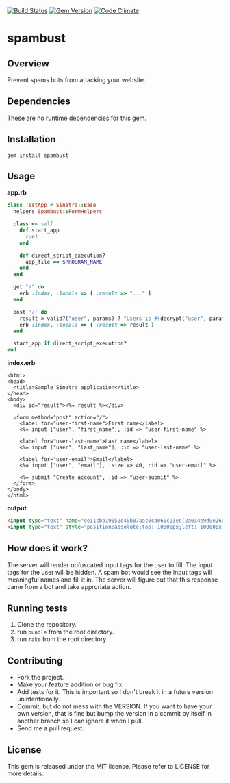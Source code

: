 [![Build Status](https://secure.travis-ci.org/chiku/spambust.png?branch=master)](https://travis-ci.org/chiku/spambust)
[![Gem Version](https://badge.fury.io/rb/spambust.svg)](http://badge.fury.io/rb/spambust)
[![Code Climate](https://codeclimate.com/github/chiku/spambust.png)](https://codeclimate.com/github/chiku/spambust)

spambust
========

Overview
--------

Prevent spams bots from attacking your website.

Dependencies
------------

These are no runtime dependencies for this gem.

Installation
------------

``` script
gem install spambust
```

Usage
------

**app.rb**

```ruby
class TestApp < Sinatra::Base
  helpers Spambust::FormHelpers

  class << self
    def start_app
      run!
    end

    def direct_script_execution?
      app_file == $PROGRAM_NAME
    end
  end

  get "/" do
    erb :index, :locals => { :result => "..." }
  end

  post '/' do
    result = valid?("user", params) ? "Users is #{decrypt("user", params)}" : "Faking is bad"
    erb :index, :locals => { :result => result }
  end

  start_app if direct_script_execution?
end
```

**index.erb**

```erb
<html>
<head>
  <title>Sample Sinatra application</title>
</head>
<body>
  <div id="result"><%= result %></div>

  <form method="post" action="/">
    <label for="user-first-name">First name</label>
    <%= input ["user", "first_name"], :id => "user-first-name" %>

    <label for="user-last-name">Last name</label>
    <%= input ["user", "last_name"], :id => "user-last-name" %>

    <label for="user-email">Email</label>
    <%= input ["user", "email"], :size => 40, :id => "user-email" %>

    <%= submit "Create account", :id => "user-submit" %>
  </form>
</body>
</html>
```

**output**

``` html
<input type="text" name="ee11cbb19052e40b07aac0ca060c23ee[2a034e9d9e2601c21191cca53760eaaf]" id="user-first-name" />
<input type="text" style="position:absolute;top:-10000px;left:-10000px;" name="user[first_name]" />
```

How does it work?
-----------------

The server will render obfuscated input tags for the user to fill. The input tags for the user will be hidden. A spam bot would see the input tags will meaningful names and fill it in. The server will figure out that this response came from a bot and take approriate action.

Running tests
-------------

1. Clone the repository.
2. run `bundle` from the root directory.
3. run `rake` from the root directory.

Contributing
------------

* Fork the project.
* Make your feature addition or bug fix.
* Add tests for it. This is important so I don't break it in a future version unintentionally.
* Commit, but do not mess with the VERSION. If you want to have your own version, that is fine but bump the version in a commit by itself in another branch so I can ignore it when I pull.
* Send me a pull request.

License
-------

This gem is released under the MIT license. Please refer to LICENSE for more details.
